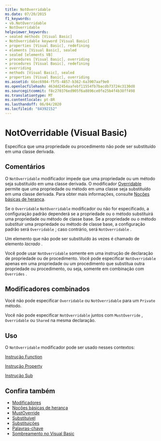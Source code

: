 ```yaml
---
title: NotOverridable
ms.date: 07/20/2015
f1_keywords:
- vb.NotOverridable
- NotOverridable
helpviewer_keywords:
- sealed methods [Visual Basic]
- NotOverridable keyword [Visual Basic]
- properties [Visual Basic], redefining
- elements [Visual Basic], sealed
- sealed [elements VB]
- procedures [Visual Basic], overriding
- procedures [Visual Basic], redefining
- overriding
- methods [Visual Basic], sealed
- properties [Visual Basic], overriding
ms.assetid: 66ec6984-f5f5-4857-b362-6a3907aaf9e0
ms.openlocfilehash: 463dd2454aafebf11554fb7bacdb73724c3130d8
ms.sourcegitcommit: f8c270376ed905f6a8896ce0fe25b4f4b38ff498
ms.translationtype: MT
ms.contentlocale: pt-BR
ms.lasthandoff: 06/04/2020
ms.locfileid: "84392152"
---
```

# <a name="notoverridable-visual-basic"></a>NotOverridable (Visual Basic)
Especifica que uma propriedade ou procedimento não pode ser substituído em uma classe derivada.  
  
## <a name="remarks"></a>Comentários  
 O `NotOverridable` modificador impede que uma propriedade ou um método seja substituído em uma classe derivada.  O modificador [Overridable](overridable.md) permite que uma propriedade ou método em uma classe seja substituído em uma classe derivada. Para obter mais informações, consulte [Noções básicas de herança](../../programming-guide/language-features/objects-and-classes/inheritance-basics.md).  
  
 Se o `Overridable` `NotOverridable` modificador ou não for especificado, a configuração padrão dependerá se a propriedade ou o método substituirá uma propriedade ou método de classe base. Se a propriedade ou o método substituir uma propriedade ou método de classe base, a configuração padrão será `Overridable` ; caso contrário, será `NotOverridable` .  
  
 Um elemento que não pode ser substituído às vezes é chamado de elemento *lacrado* .  
  
 Você pode usar `NotOverridable` somente em uma instrução de declaração de propriedade ou de procedimento. Você pode especificar `NotOverridable` apenas em uma propriedade ou um procedimento que substitua outra propriedade ou procedimento, ou seja, somente em combinação com `Overrides` .  
  
## <a name="combined-modifiers"></a>Modificadores combinados  
 Você não pode especificar `Overridable` ou `NotOverridable` para um `Private` método.  
  
 Você não pode especificar `NotOverridable` juntos com `MustOverride` , `Overridable` ou `Shared` na mesma declaração.  
  
## <a name="usage"></a>Uso  
 O `NotOverridable` modificador pode ser usado nesses contextos:  
  
 [Instrução Function](../statements/function-statement.md)  
  
 [Instrução Property](../statements/property-statement.md)  
  
 [Instrução Sub](../statements/sub-statement.md)  
  
## <a name="see-also"></a>Confira também

- [Modificadores](index.md)
- [Noções básicas de herança](../../programming-guide/language-features/objects-and-classes/inheritance-basics.md)
- [MustOverride](mustoverride.md)
- [Substituível](overridable.md)
- [Substituições](overrides.md)
- [Palavras-chave](../keywords/index.md)
- [Sombreamento no Visual Basic](../../programming-guide/language-features/declared-elements/shadowing.md)
